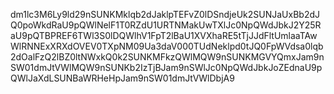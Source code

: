 dm1lc3M6Ly9ld29nSUNKMklqb2dJaklpTEFvZ0lDSndjeUk2SUNJaUxBb2dJQ0poWkdRaU9pQWlNelF1T0RZdU1URTNMakUwTXlJc0NpQWdJbkJ2Y25RaU9pQTBPREF6TWl3S0lDQWlhV1FpT2lBaU1XVXhaRE5tTjJJdFltUmlaaTAwWlRNNExXRXdOVEV0TXpNM09Ua3daV000TUdNeklpd0tJQ0FpWVdsa0lqb2dOalFzQ2lBZ0ltNWxkQ0k2SUNKMFkzQWlMQW9nSUNKMGVYQmxJam9nSW01dmJtVWlMQW9nSUNKb2IzTjBJam9nSWlJc0NpQWdJbkJoZEdnaU9pQWlJaXdLSUNBaWRHeHpJam9nSW01dmJtVWlDbjA9